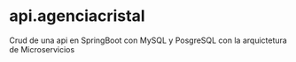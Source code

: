 # api.agenciacristal
Crud de una api en SpringBoot con MySQL y PosgreSQL con la arquictetura de Microservicios
